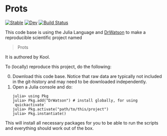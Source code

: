 # Prots

[![Stable](https://img.shields.io/badge/docs-stable-blue.svg)](https://kool7d.github.io/Prots.jl/stable)
[![Dev](https://img.shields.io/badge/docs-dev-blue.svg)](https://kool7d.github.io/Prots.jl/dev)
[![Build Status](https://github.com/kool7d/Prots.jl/workflows/CI/badge.svg)](https://github.com/kool7d/Prots.jl/actions)

This code base is using the Julia Language and [DrWatson](https://juliadynamics.github.io/DrWatson.jl/stable/)
to make a reproducible scientific project named
> Prots

It is authored by Kool.

To (locally) reproduce this project, do the following:

0. Download this code base. Notice that raw data are typically not included in the
   git-history and may need to be downloaded independently.
1. Open a Julia console and do:
   ```
   julia> using Pkg
   julia> Pkg.add("DrWatson") # install globally, for using `quickactivate`
   julia> Pkg.activate("path/to/this/project")
   julia> Pkg.instantiate()
   ```

This will install all necessary packages for you to be able to run the scripts and
everything should work out of the box.
